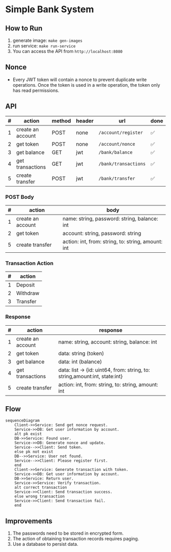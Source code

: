 # Simple Bank System

## How to Run
1. generate image: `make gen-images`
2. run service: `make run-service`
3. You can access the API from `http://localhost:8080`

## Nonce
- Every JWT token will contain a nonce to prevent duplicate write operations. Once the token is used in a write operation, the token only has read permissions.

## API

| #   | action            | method | header | url                  | done               |
| --- | ----------------- | ------ | ------ | -------------------- | ------------------ |
| 1   | create an account | POST   | none   | `/account/register`  | :white_check_mark: |
| 2   | get token         | POST   | none   | `/account/nonce`     | :white_check_mark: |
| 3   | get balance       | GET    | jwt    | `/bank/balance`      | :white_check_mark: |
| 4   | get transactions  | GET    | jwt    | `/bank/transactions` | :white_check_mark: |
| 5   | create transfer   | POST   | jwt    | `/bank/transfer`     | :white_check_mark: |

### POST Body
| #   | action            | body                                               |
| --- | ----------------- | -------------------------------------------------- |
| 1   | create an account | name: string, password: string, balance: int       |
| 2   | get token         | account: string, password: string                  |
| 5   | create transfer   | action: int, from: string, to: string, amount: int |

### Transaction Action
| #   | action   |
| --- | -------- |
| 1   | Deposit  |
| 2   | Withdraw |
| 3   | Transfer |

### Response
| #   | action            | response                                                                   |
| --- | ----------------- | -------------------------------------------------------------------------- |
| 1   | create an account | name: string, account: string, balance: int                                |
| 2   | get token         | data: string (token)                                                       |
| 3   | get balance       | data: int (balance)                                                        |
| 4   | get transactions  | data: list -> {id: uint64, from: string, to: string,amount:int, state:int} |
| 5   | create transfer   | action: int, from: string, to: string, amount: int                         |


## Flow
```mermaid
sequenceDiagram
    Client->>Service: Send get nonce request.
    Service->>DB: Get user information by account.
    alt pk exist
    DB->>Service: Found user.
    Service->>DB: Generate nonce and update.
    Service-->>Client: Send token.
    else pk not exist
    DB-->>Service: User not found.
    Service-->>Client: Please register first.
    end
    Client->>Service: Generate transaction with token.
    Service->>DB: Get user information by account.
    DB->>Service: Return user.
    Service->>Service: Verify transaction.
    alt correct transaction
    Service->>Client: Send transaction success.
    else wrong transaction
    Service->>Client: Send transaction fail.
    end
```

## Improvements
1. The passwords need to be stored in encrypted form.
2. The action of obtaining transaction records requires paging. 
3. Use a database to persist data.